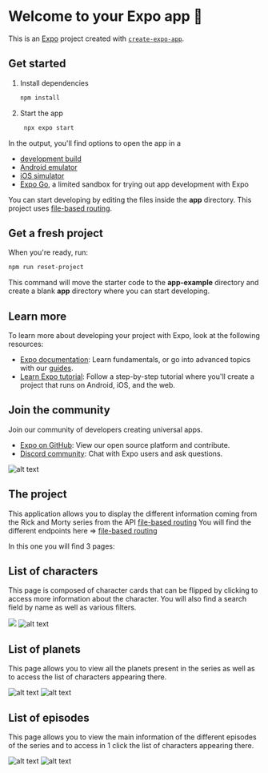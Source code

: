 # Welcome to your Expo app 👋

This is an [Expo](https://expo.dev) project created with [`create-expo-app`](https://www.npmjs.com/package/create-expo-app).

## Get started

1. Install dependencies

   ```bash
   npm install
   ```

2. Start the app

   ```bash
    npx expo start
   ```

In the output, you'll find options to open the app in a

- [development build](https://docs.expo.dev/develop/development-builds/introduction/)
- [Android emulator](https://docs.expo.dev/workflow/android-studio-emulator/)
- [iOS simulator](https://docs.expo.dev/workflow/ios-simulator/)
- [Expo Go](https://expo.dev/go), a limited sandbox for trying out app development with Expo

You can start developing by editing the files inside the **app** directory. This project uses [file-based routing](https://docs.expo.dev/router/introduction).

## Get a fresh project

When you're ready, run:

```bash
npm run reset-project
```

This command will move the starter code to the **app-example** directory and create a blank **app** directory where you can start developing.

## Learn more

To learn more about developing your project with Expo, look at the following resources:

- [Expo documentation](https://docs.expo.dev/): Learn fundamentals, or go into advanced topics with our [guides](https://docs.expo.dev/guides).
- [Learn Expo tutorial](https://docs.expo.dev/tutorial/introduction/): Follow a step-by-step tutorial where you'll create a project that runs on Android, iOS, and the web.

## Join the community

Join our community of developers creating universal apps.

- [Expo on GitHub](https://github.com/expo/expo): View our open source platform and contribute.
- [Discord community](https://chat.expo.dev): Chat with Expo users and ask questions.


![alt text](rick_logo.jpg)

## The project

This application allows you to display the different information coming from the Rick and Morty series from the API [file-based routing](https://rickandmortyapi.com/api/)
You will find the different endpoints here =>  [file-based routing](https://rickandmortyapi.com/documentation/)


In this one you will find 3 pages:

## List of characters

This page is composed of character cards that can be flipped by clicking to access more information about the character.
You will also find a search field by name as well as various filters.

![ ](IMG_D6F1741BFC89-1-1.jpeg) ![alt text](img-1.jpeg)

## List of planets


This page allows you to view all the planets present in the series as well as to access the list of characters appearing there.

![alt text](IMG_FD86B11C2CD1-1-1.jpeg) ![alt text](img-2.jpeg)

## List of episodes

This page allows you to view the main information of the different episodes of the series and to access in 1 click the list of characters appearing there.

![alt text](IMG_9A9CEDB617A8-1-1.jpeg) ![alt text](img-3.jpeg)



